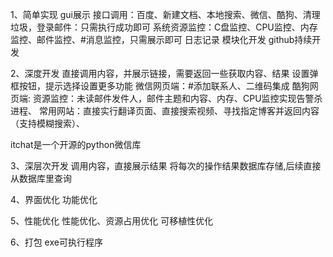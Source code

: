 1、简单实现
gui展示
接口调用：百度、新建文档、本地搜索、微信、酷狗、清理垃圾，登录邮件：只需执行成功即可
系统资源监控：C盘监控、CPU监控、内存监控、邮件监控、#消息监控，只需展示即可
日志记录
模块化开发
github持续开发

2、深度开发
直接调用内容，并展示链接，需要返回一些获取内容、结果
设置弹框按钮，提示选择设置更多功能 
微信网页端：#添加联系人、二维码集成
酷狗网页端:
资源监控：未读邮件发件人，邮件主题和内容、内存、CPU监控实现告警杀进程、 
常用网站：直接实行翻译页面、直接搜索视频、寻找指定博客并返回内容（支持模糊搜索）、


itchat是一个开源的python微信库

3、深层次开发
调用内容，直接展示结果
将每次的操作结果数据库存储,后续直接从数据库里查询

4、界面优化
功能优化

5、性能优化
性能优化、资源占用优化
可移植性优化


6、打包
exe可执行程序
